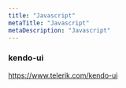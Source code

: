 ```yaml
---
title: "Javascript"
metaTitle: "Javascript"
metaDescription: "Javascript"
---
```

### kendo-ui
https://www.telerik.com/kendo-ui